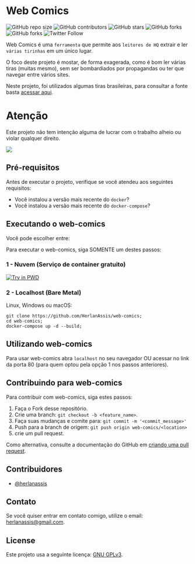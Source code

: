 # Web Comics

<!--- Alguns exemplos. Veja https://shields.io para outros escudos customizavéis. Convém incluir dependências, status do projeto e informações da licença aqui --->

![GitHub repo size](https://img.shields.io/github/repo-size/herlanassis/web-comics)
![GitHub contributors](https://img.shields.io/github/contributors/herlanassis/web-comics)
![GitHub stars](https://img.shields.io/github/stars/herlanassis/web-comics?style=social)
![GitHub forks](https://img.shields.io/github/forks/herlanassis/web-comics?style=social)
![GitHub forks](https://img.shields.io/github/issues-raw/herlanassis/web-comics?style=social)
![Twitter Follow](https://img.shields.io/twitter/follow/herlanassis?style=social)

Web Comics é uma `ferramenta` que permite aos `leitores de HQ` extrair e ler `várias tirinhas` em um único lugar.

O foco deste projeto é mostar, de forma exagerada, como é bom ler várias tiras (muitas mesmo), sem ser bombardiados por propagandas ou ter que navegar entre vários sites.

Neste projeto, foi utilizados algumas tiras brasileiras, para consultar a fonte basta [acessar aqui](https://github.com/HerlanAssis/web-comics/tree/master/comics/recipes).

# Atenção

Este projeto não tem intenção alguma de lucrar com o trabalho alheio ou violar qualquer direito.

![](web-comics.gif)

## Pré-requisitos

Antes de executar o projeto, verifique se você atendeu aos seguintes requisitos:

- Você instalou a versão mais recente do `docker`?
- Você instalou a versão mais recente do `docker-compose`?

## Executando o web-comics

Você pode escolher entre:

Para executar o web-comics, siga SOMENTE um destes passos:

### 1 - Nuvem (Serviço de container gratuito)

[![Try in PWD](https://raw.githubusercontent.com/play-with-docker/stacks/master/assets/images/button.png)](https://labs.play-with-docker.com/?stack=https://raw.githubusercontent.com/HerlanAssis/web-comics/master/stack.yml)

### 2 - Localhost (Bare Metal)

Linux, Windows ou macOS:

```shell
git clone https://github.com/HerlanAssis/web-comics;
cd web-comics;
docker-compose up -d --build;
```

## Utilizando web-comics

Para usar web-comics abra `localhost` no seu navegador OU acessar no link da porta 80 (para quem optou pela opção 1 nos passos anteriores).

## Contribuindo para web-comics

Para contribuir com web-comics, siga estes passos:

1. Faça o Fork desse repositório.
2. Crie uma branch: `git checkout -b <feature_name>`.
3. Faça suas mudanças e comite para: `git commit -m '<commit_message>'`
4. Push para a branch de origem: `git push origin web-comics/<location>`
5. crie um pull request.

Como alternativa, consulte a documentação do GitHub em [criando uma pull request](https://help.github.com/pt/github/collaborating-with-issues-and-pull-requests/creating-a-pull-request).

## Contribuidores

- [@herlanassis](https://github.com/herlanassis)

## Contato

Se você quiser entrar em contato comigo, utilize o email: herlanassis@gmail.com.

## License

<!--- Se você não tiver certeza de qual licença aberta usar, consulte https://choosealicense.com --->

Este projeto usa a seguinte licença: [GNU GPLv3](https://spdx.org/licenses/GPL-3.0.html).
